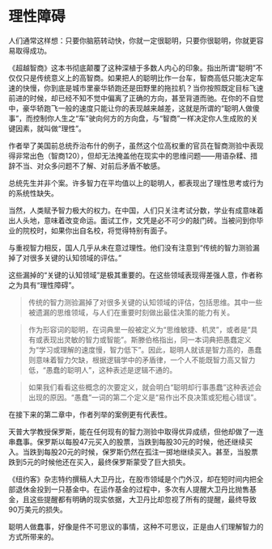 # 理性障碍

人们通常这样想：只要你脑筋转动快，你就一定很聪明，只要你很聪明，你就更容易取得成功。

《超越智商》这本书彻底颠覆了这种深植于多数人内心的印象。指出所谓“聪明”不仅仅只是传统意义上的高智商。如果把人的聪明比作一台车，智商高低只能决定车速的快慢，你到底是城市里豪华轿跑还是田野里的拖拉机？当你按照既定目标飞速前进的时候，却已经不知不觉中偏离了正确的方向，甚至背道而驰。在你的不自觉中，豪华轿跑飞一般的速度只能让你的表现越来越差，这就是所谓的“聪明人做傻事”，而控制你人生之“车”驶向何方的方向盘，与“智商”一样决定你人生成败的关键因素，就叫做“理性”。

作者举了美国前总统乔治布什的例子，虽然这个位高权重的官员在智商测验中表现得非常出色（智商120），但却无法掩盖他在现实中的思维问题——用语杂糅、措辞不当、对众多问题不了解、对前后矛盾不敏感。

总统先生并非个案。许多智力在平均值以上的聪明人，都表现出了理性思考或行为的系统性缺失。

当然，人类赋予智力极大的权力。在中国，人们只关注考试分数，学业有成意味着出人头地，意味着改变命运。面试工作，文凭是必不可少的敲门砖。当被问到你毕业的院校时，如果你出自名校，将觉得特别有面子。

与重视智力相反，国人几乎从未在意过理性。他们没有注意到“传统的智力测验漏掉了对很多关键的认知领域的评估。”

这些漏掉的“关键的认知领域”是极其重要的。在这些领域表现得差强人意，作者称之为具有“理性障碍”。

>传统的智力测验漏掉了对很多关键的认知领域的评估，包括思维。其中一些被遗漏的思维领域，与人们在重要时刻做出最佳决策的能力有关。

>作为形容词的聪明，在词典里一般被定义为“思维敏捷、机灵”，或者是“具有或表现出灵敏的智力或智能”。斯滕伯格指出，同一本词典把愚蠢定义为“学习或理解的速度慢，智力低下”。因此，聪明人就该是智力高的，愚蠢则意味着智力欠缺，根据逻辑学中的矛盾律，一个人不能既智力高又智力低，“愚蠢的聪明人”，这种表述是逻辑不通的。

>如果我们看看这些概念的次要定义，就会明白“聪明却行事愚蠢”这种表述会出现的原因。“愚蠢”一词的第二个定义是“易作出不良决策或犯粗心错误”。

在接下来的第二章中，作者列举的案例更有代表性。

天普大学教授保罗斯，能在任何现有的智力测验中取得优异成绩，但他却做了一连串蠢事。保罗斯以每股47元买入的股票，当跌到每股30元的时候，他还继续买入。当跌到每股20元的时候，保罗斯仍然在孤注一掷地继续买入。甚至，当股票跌到5元的时候他还在买入，最终保罗斯蒙受了巨大损失。

《纽约客》杂志特约撰稿人大卫丹比，在股市领域是个门外汉，却在短时间内把全部退休金投到一只基金中。在运作基金的过程中，多次有人提醒大卫丹比抛售基金，且这些提醒都有明确的现实依据，大卫丹比却忽视了所有的提醒，最终导致90万美元的损失。

聪明人做蠢事，好像是件不可思议的事情，这种不可思议，正是由人们理解智力的方式所带来的。
